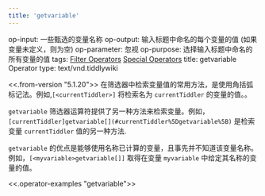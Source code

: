 ```yaml
---
title: 'getvariable'
---
```


op-input: 一些甄选的变量名称
op-output: 输入标题中命名的每个变量的值 (如果变量未定义，则为空)
op-parameter: 忽视
op-purpose: 选择输入标题中命名的所有变量的值
tags: [Filter Operators](#Filter%20Operators) [Special Operators](#Special%20Operators)
title: getvariable Operator
type: text/vnd.tiddlywiki

<<.from-version "5.1.20">> 在筛选器中检索变量值的常用方法，是使用角括弧标记法。例如,`[<currentTiddler>]` 将检索名为 `currentTiddler` 的变量的值。。

`getvariable` 筛选器运算符提供了另一种方法来检索变量。例如，`[currentTiddler]getvariable[](#currentTiddler%5Dgetvariable%5B)` 是检索变量 `currentTiddler` 值的另一种方法.

`getvariable` 的优点是能够使用名称已计算的变量，且事先并不知道该变量名称。例如，`[<myvariable>getvariable[]]` 取得在变量 `myvariable` 中给定其名称的变量的值。

<<.operator-examples "getvariable">>
